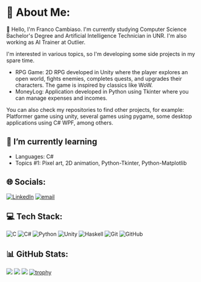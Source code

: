 # 💫 About Me:
👋 Hello, I'm Franco Cambiaso. I'm currently studying Computer Science Bachelor's Degree and Artificial Intelligence Technician in UNR. I'm also working as AI Trainer at Outlier. 

I'm interested in various topics, so I'm developing some side projects in my spare time.
* RPG Game: 2D RPG developed in Unity where the player explores an open world, fights enemies, completes quests, and upgrades their characters. The game is inspired by classics like WoW.
* MoneyLog: Application developed in Python using Tkinter where you can manage expenses and incomes.

You can also check my repositories to find other projects, for example: Platformer game using unity, several games using pygame, some desktop applications using C# WPF, among others.

## 🌱 I’m currently learning
- Languages: C#
- Topics #1: Pixel art, 2D animation, Python-Tkinter, Python-Matplotlib
  
## 🌐 Socials:
[![LinkedIn](https://img.shields.io/badge/LinkedIn-%230077B5.svg?logo=linkedin&logoColor=white)](https://linkedin.com/in/francocambiaso/) 
[![email](https://img.shields.io/badge/Email-D14836?logo=gmail&logoColor=white)](mailto:francoocambiaso@gmail.com) 

## 💻 Tech Stack:
![C](https://img.shields.io/badge/c-%2300599C.svg?style=for-the-badge&logo=c&logoColor=white) 
![C#](https://img.shields.io/badge/c%23-%23239120.svg?style=for-the-badge&logo=csharp&logoColor=white) 
![Python](https://img.shields.io/badge/python-3670A0?style=for-the-badge&logo=python&logoColor=ffdd54) 
![Unity](https://img.shields.io/badge/unity-%23000000.svg?style=for-the-badge&logo=unity&logoColor=white) 
![Haskell](https://img.shields.io/badge/Haskell-5e5086?style=for-the-badge&logo=haskell&logoColor=white) 
![Git](https://img.shields.io/badge/git-%23F05033.svg?style=for-the-badge&logo=git&logoColor=white) 
![GitHub](https://img.shields.io/badge/github-%23121011.svg?style=for-the-badge&logo=github&logoColor=white)

## 📊 GitHub Stats:
[![](https://github-readme-stats.vercel.app/api?username=FrancoCambi&show_icons=true&theme=onedark&&locale=en)](https://github.com/FrancoCambi)
[![](https://github-readme-streak-stats.herokuapp.com/?user=FrancoCambi&theme=onedark)](https://github.com/FrancoCambi)
![](https://github-readme-stats.vercel.app/api/top-langs/?username=FrancoCambi&theme=onedark&include_all_commits=false&count_private=false&layout=compact)
[![trophy](https://github-profile-trophy.vercel.app/?username=FrancoCambi&title=MultiLanguage&theme=chalk)](https://github.com/ryo-ma/github-profile-trophy)


